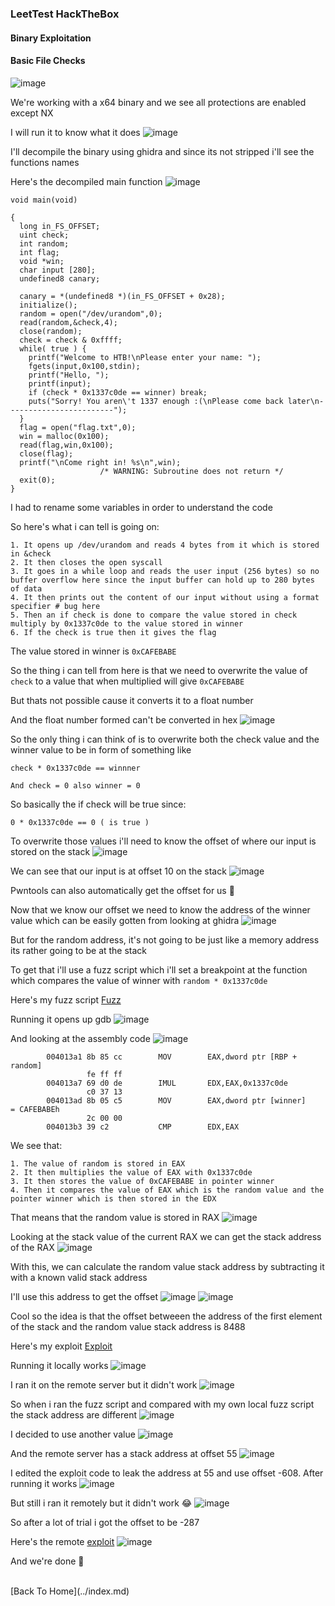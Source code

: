 <h3> LeetTest HackTheBox </h3>

#### Binary Exploitation

#### Basic File Checks
![image](https://user-images.githubusercontent.com/113513376/222926984-d2674583-204a-4bd3-abe8-a9c67e8299a0.png)

We're working with a x64 binary and we see all protections are enabled except NX 

I will run it to know what it does
![image](https://user-images.githubusercontent.com/113513376/222927055-2d0c93f5-4754-490c-91dc-198ddf876ebc.png)

I'll decompile the binary using ghidra and since its not stripped i'll see the functions names

Here's the decompiled main function
![image](https://user-images.githubusercontent.com/113513376/222927106-fb68a2e4-546f-47d9-89f4-8f4f09c4d059.png)

```
void main(void)

{
  long in_FS_OFFSET;
  uint check;
  int random;
  int flag;
  void *win;
  char input [280];
  undefined8 canary;
  
  canary = *(undefined8 *)(in_FS_OFFSET + 0x28);
  initialize();
  random = open("/dev/urandom",0);
  read(random,&check,4);
  close(random);
  check = check & 0xffff;
  while( true ) {
    printf("Welcome to HTB!\nPlease enter your name: ");
    fgets(input,0x100,stdin);
    printf("Hello, ");
    printf(input);
    if (check * 0x1337c0de == winner) break;
    puts("Sorry! You aren\'t 1337 enough :(\nPlease come back later\n------------------------");
  }
  flag = open("flag.txt",0);
  win = malloc(0x100);
  read(flag,win,0x100);
  close(flag);
  printf("\nCome right in! %s\n",win);
                    /* WARNING: Subroutine does not return */
  exit(0);
}
```

I had to rename some variables in order to understand the code

So here's what i can tell is going on:

```
1. It opens up /dev/urandom and reads 4 bytes from it which is stored in &check
2. It then closes the open syscall
3. It goes in a while loop and reads the user input (256 bytes) so no buffer overflow here since the input buffer can hold up to 280 bytes of data
4. It then prints out the content of our input without using a format specifier # bug here
5. Then an if check is done to compare the value stored in check multiply by 0x1337c0de to the value stored in winner
6. If the check is true then it gives the flag
```

The value stored in winner is `0xCAFEBABE`

So the thing i can tell from here is that we need to overwrite the value of `check` to a value that when multiplied will give `0xCAFEBABE`

But thats not possible cause it converts it to a float number 

And the float number formed can't be converted in hex
![image](https://user-images.githubusercontent.com/113513376/222929024-e6b129bb-6299-4915-ba1e-7c103c23de71.png)

So the only thing i can think of is to overwrite both the check value and the winner value to be in form of something like

```
check * 0x1337c0de == winnner 

And check = 0 also winner = 0
```

So basically the if check will be true since:

```
0 * 0x1337c0de == 0 ( is true )
```

To overwrite those values i'll need to know the offset of where our input is stored on the stack
![image](https://user-images.githubusercontent.com/127159644/223870459-b75a7eb2-804f-4aa5-8fa0-b2871caebf2d.png)

We can see that our input is at offset 10 on the stack
![image](https://user-images.githubusercontent.com/127159644/223870547-a11a7749-715a-47b7-b0ac-423880252034.png)

Pwntools can also automatically get the offset for us 🙂

Now that we know our offset we need to know the address of the winner value which can be easily gotten from looking at ghidra
![image](https://user-images.githubusercontent.com/127159644/223877359-bf05750c-0640-4106-ba0a-5f5964be5115.png)

But for the random address, it's not going to be just like a memory address its rather going to be at the stack

To get that i'll use a fuzz script which i'll set a breakpoint at the function which compares the value of winner with `random * 0x1337c0de` 

Here's my fuzz script [Fuzz](https://github.com/markuched13/markuched13.github.io/blob/main/solvescript/htb/pwn/leet_test/fuzz.py)

Running it opens up gdb
![image](https://user-images.githubusercontent.com/127159644/223880282-fe0382d5-e6d6-4a87-a4c2-d5c92c7916b5.png)

And looking at the assembly code 
![image](https://user-images.githubusercontent.com/127159644/223880435-72009337-c807-4f58-83c9-cd29543e5bfd.png)

```
        004013a1 8b 85 cc        MOV        EAX,dword ptr [RBP + random]
                 fe ff ff
        004013a7 69 d0 de        IMUL       EDX,EAX,0x1337c0de
                 c0 37 13
        004013ad 8b 05 c5        MOV        EAX,dword ptr [winner]                           = CAFEBABEh
                 2c 00 00
        004013b3 39 c2           CMP        EDX,EAX
```

We see that:

```
1. The value of random is stored in EAX
2. It then multiplies the value of EAX with 0x1337c0de
3. It then stores the value of 0xCAFEBABE in pointer winner
4. Then it compares the value of EAX which is the random value and the pointer winner which is then stored in the EDX
```

That means that the random value is stored in RAX
![image](https://user-images.githubusercontent.com/127159644/223881236-907a69ac-e988-4fbd-9ca8-e5240dd5ec63.png)

Looking at the stack value of the current RAX we can get the stack address of the RAX
![image](https://user-images.githubusercontent.com/127159644/223881428-5a546bdd-fa97-475f-b233-43719c927aca.png)

With this, we can calculate the random value stack address by subtracting it with a known valid stack address

I'll use this address to get the offset
![image](https://user-images.githubusercontent.com/127159644/223881779-f23e7ebc-0ebb-4d0c-96a1-67de82194192.png)
![image](https://user-images.githubusercontent.com/127159644/223882985-2606f55f-623d-4628-ac5a-811abde4f38e.png)

Cool so the idea is that the offset betweeen the address of the first element of the stack and the random value stack address is 8488

Here's my exploit [Exploit](https://github.com/markuched13/markuched13.github.io/blob/main/solvescript/htb/pwn/leet_test/localexploit.py)

Running it locally works
![image](https://user-images.githubusercontent.com/127159644/223887185-f174082f-32af-4fae-b5d2-c2fa149fea5a.png)

I ran it on the remote server but it didn't work
![image](https://user-images.githubusercontent.com/127159644/223887472-2d5b2538-384b-40af-9df9-dcc9ba199af5.png)

So when i ran the fuzz script and compared with my own local fuzz script the stack address are different
![image](https://user-images.githubusercontent.com/127159644/223888238-8e4e8190-6373-4d81-a091-3715f054b164.png)

I decided to use another value
![image](https://user-images.githubusercontent.com/127159644/223889080-8dcd544d-40a0-4809-9fa1-3ea47b51e870.png)

And the remote server has a stack address at offset 55
![image](https://user-images.githubusercontent.com/127159644/223889291-88e1f09a-a786-431d-a3fc-a8584a1d06d7.png)

I edited the exploit code to leak the address at 55 and use offset -608. After running it works 
![image](https://user-images.githubusercontent.com/127159644/223890205-84e64009-11cb-4105-be4d-03ababa73c78.png)

But still i ran it remotely but it didn't work 😂
![image](https://user-images.githubusercontent.com/127159644/223890529-26129f51-7e39-4b1e-ba07-e31b5ed6ff9b.png)

So after a lot of trial i got the offset to be -287

Here's the remote [exploit](https://github.com/markuched13/markuched13.github.io/blob/main/solvescript/htb/pwn/leet_test/remote_exploit.py)
![image](https://user-images.githubusercontent.com/127159644/223891011-627ce85f-f1fd-4005-a495-6e73df0ab628.png)

And we're done 👻

<br> 
[Back To Home](../index.md)
